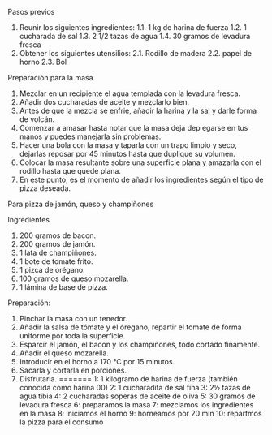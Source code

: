
Pasos previos

1. Reunir los siguientes ingredientes:
    1.1. 1 kg de harina de fuerza
    1.2. 1 cucharada de sal
    1.3. 2 1/2 tazas de agua
    1.4. 30 gramos de levadura fresca
2. Obtener los siguientes utensilios:
    2.1. Rodillo de madera
    2.2. papel de horno
    2.3. Bol

Preparación para la masa

1. Mezclar en un recipiente el agua templada con la levadura fresca.
2. Añadir dos cucharadas de aceite y mezclarlo bien.
3. Antes de que la mezcla se enfrie, añadir la harina y la sal y darle forma de volcán.
4. Comenzar a amasar hasta notar que la masa deja dep egarse en tus manos y puedes manejarla sin problemas.
5. Hacer una bola con la masa y taparla con un trapo limpio y seco, dejarlas reposar por 45 minutos hasta que duplique su volumen.
6. Colocar la masa resultante sobre una superficie plana y amazarla con el rodillo hasta que quede plana.
7. En este punto, es el momento de añadir los ingredientes según el tipo de pizza deseada.

Para pizza de jamón, queso y champiñones

Ingredientes

1. 200 gramos de bacon.
2. 200 gramos de jamón.
3. 1 lata de champiñones.
4. 1 bote de tomate frito.
5. 1 pizca de orégano.
6. 100 gramos de queso mozarella.
7. 1 lámina de base de pizza.

Preparación:

1. Pinchar la masa con un tenedor.
2. Añadir la salsa de tómate y el óregano, repartir el tomate de forma uniforme por toda la superficie.
3. Esparcir el jamón, el bacon y los champiñones, todo cortado finamente.
4. Añadir el queso mozarella.
5. Introducir en el horno a 170 °C por 15 minutos.
6. Sacarla y cortarla en porciones.
7. Disfrutarla.
=======
1: 1 kilogramo de harina de fuerza (también conocida como harina 00)
2: 1 cucharadita de sal fina
3: 2½ tazas de agua tibia
4: 2 cucharadas soperas de aceite de oliva
5: 30 gramos de levadura fresca
6: preparamos la masa
7: mezclamos los ingredientes en la masa
8: iniciamos el horno
9: horneamos por 20 min
10: repartmos la pizza para el consumo

